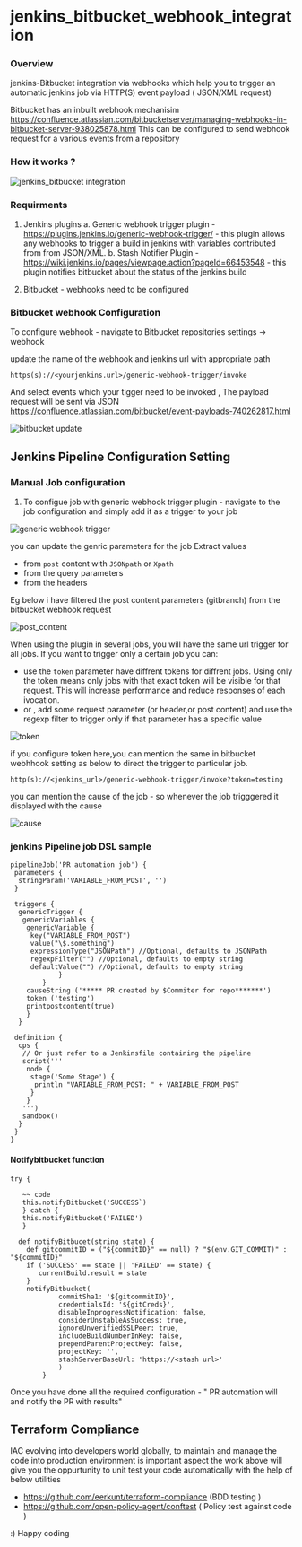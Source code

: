 # jenkins_bitbucket_webhook_integration

### Overview

jenkins-Bitbucket integration via webhooks which help you to trigger an automatic jenkins job via HTTP(S) event payload ( JSON/XML request)

Bitbucket has an inbuilt webhook mechanisim https://confluence.atlassian.com/bitbucketserver/managing-webhooks-in-bitbucket-server-938025878.html This can be configured to send webhook request for a various events from a repository


### How it works ?

![jenkins_bitbucket integration](https://user-images.githubusercontent.com/28682822/83739803-f4ebad00-a64d-11ea-9642-8e15637b6f73.png)


### Requirments

1. Jenkins plugins
     a. Generic webhook trigger plugin - https://plugins.jenkins.io/generic-webhook-trigger/ - this plugin allows any webhooks to trigger a build in jenkins with variables               contributed from from JSON/XML.
     b. Stash Notifier Plugin - https://wiki.jenkins.io/pages/viewpage.action?pageId=66453548 - this plugin notifies bitbucket about the status of the jenkins build

2. Bitbucket - webhooks need to be configured


### Bitbucket webhook Configuration

To configure webhook - navigate to Bitbucket repositories settings -> webhook

update the name of the webhook and jenkins url with appropriate path 

`https(s)://<yourjenkins.url>/generic-webhook-trigger/invoke`

And select events which your tigger need to be invoked , The payload request will be sent via JSON https://confluence.atlassian.com/bitbucket/event-payloads-740262817.html

![bitbucket update](https://user-images.githubusercontent.com/28682822/83875412-f3de7c80-a72e-11ea-8e52-dfbdac144a81.PNG)


## Jenkins Pipeline Configuration Setting

### Manual Job configuration

1. To configue job with generic webhook trigger plugin - navigate to the job configuration and simply add it as a trigger to your job

![generic webhook trigger](https://user-images.githubusercontent.com/28682822/83877594-b1b73a00-a732-11ea-95e1-94f679f1fb74.PNG)

you can update the genric parameters for the job
Extract values
 - from `post` content with `JSONpath` or `Xpath`
 - from the query parameters
 - from the headers
 
 Eg below i have filtered the post content parameters (gitbranch) from the bitbucket webhook request
 
 ![post_content](https://user-images.githubusercontent.com/28682822/83906525-a298b200-a75b-11ea-84c4-e67bbad3a4b3.PNG)
 
 When using the plugin in several jobs, you will have the same url trigger for all jobs. If you want to trigger only a certain job you can:
 
 - use the `token` parameter have diffrent tokens for diffrent jobs. Using only the token means only jobs with that exact token will be    visible for that request. This will increase performance and reduce responses of each ivocation.
 - or , add some request parameter (or header,or post content) and use the regexp filter to trigger only if that parameter has a            specific value

![token](https://user-images.githubusercontent.com/28682822/83906918-5437e300-a75c-11ea-8756-137a1e73872b.PNG)

if you configure token here,you can mention the same in bitbucket webhhook setting as below to direct the trigger to particular job.

`http(s)://<jenkins_url>/generic-webhook-trigger/invoke?token=testing`

you can mention the cause of the job - so whenever the job trigggered it displayed with the cause

![cause](https://user-images.githubusercontent.com/28682822/83907923-1d62cc80-a75e-11ea-9aac-42860ce4bc6c.PNG)

### jenkins Pipeline job DSL sample

```
pipelineJob('PR automation job') {
 parameters {
  stringParam('VARIABLE_FROM_POST', '')
 }

 triggers {
  genericTrigger {
   genericVariables {
    genericVariable {
     key("VARIABLE_FROM_POST")
     value("\$.something")
     expressionType("JSONPath") //Optional, defaults to JSONPath
     regexpFilter("") //Optional, defaults to empty string
     defaultValue("") //Optional, defaults to empty string
			}
		}
	causeString ('***** PR created by $Commiter for repo*******')
	token ('testing')
	printpostcontent(true)
	}
  }

 definition {
  cps {
   // Or just refer to a Jenkinsfile containing the pipeline
   script('''
    node {
     stage('Some Stage') {
      println "VARIABLE_FROM_POST: " + VARIABLE_FROM_POST
     }
    }
   ''')
   sandbox()
  }
 }
} 
```
#### Notifybitbucket function
```
try { 
  
   ~~ code
   this.notifyBitbucket('SUCCESS`)
   } catch {
   this.notifyBitbucket('FAILED')
   }
   
  def notifyBitbucet(string state) {
	def gitcommitID = ("${commitID}" == null) ? "$(env.GIT_COMMIT)" : "${commitID}"
	if ('SUCCESS' == state || 'FAILED' == state) {
	   currentBuild.result = state
	}
    notifyBitbucket(
            commitSha1: '${gitcommitID}',
            credentialsId: '${gitCreds}',
            disableInprogressNotification: false,
            considerUnstableAsSuccess: true,
            ignoreUnverifiedSSLPeer: true,
            includeBuildNumberInKey: false,
            prependParentProjectKey: false,
            projectKey: '',
            stashServerBaseUrl: 'https://<stash url>'
			)
		}
  ```
  
  Once you have done all the required configuration - " PR automation will and notify the PR with results"
  
  ## Terraform Compliance
  
IAC evolving into developers world globally, to maintain and manage the code into production environment is important aspect the work above will give you the oppurtunity to unit test your code automatically with the help of below utilities

- https://github.com/eerkunt/terraform-compliance (BDD testing )
- https://github.com/open-policy-agent/conftest ( Policy test against code )

:) Happy coding 
